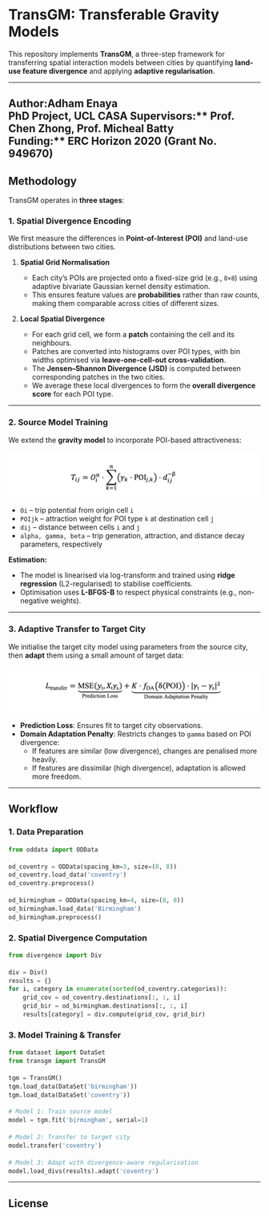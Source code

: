 # TransGM: Transferable Gravity Models

This repository implements **TransGM**, a three-step framework for transferring spatial interaction models between cities by quantifying **land-use feature divergence** and applying **adaptive regularisation**.

---
Author:Adham Enaya  
PhD Project, UCL CASA
Supervisors:** Prof. Chen Zhong, Prof. Micheal Batty  
Funding:** ERC Horizon 2020 (Grant No. 949670)  
---
## Methodology

TransGM operates in **three stages**:

### **1. Spatial Divergence Encoding**
We first measure the differences in **Point-of-Interest (POI)** and land-use distributions between two cities.

1. **Spatial Grid Normalisation**  
   - Each city’s POIs are projected onto a fixed-size grid (e.g., `8×8`) using adaptive bivariate Gaussian kernel density estimation.  
   - This ensures feature values are **probabilities** rather than raw counts, making them comparable across cities of different sizes.

2. **Local Spatial Divergence**  
   - For each grid cell, we form a **patch** containing the cell and its neighbours.  
   - Patches are converted into histograms over POI types, with bin widths optimised via **leave-one-cell-out cross-validation**.  
   - The **Jensen–Shannon Divergence (JSD)** is computed between corresponding patches in the two cities.
   - We average these local divergences to form the **overall divergence score** for each POI type.

---

### **2. Source Model Training**
We extend the **gravity model** to incorporate POI-based attractiveness:

<img alt="Gravity Model" src="https://raw.githubusercontent.com/adhamenaya/TransGM/refs/heads/master/transgm/res/fig1.png" width="800"/>

- `Oi` – trip potential from origin cell `i`
- `POIjk` – attraction weight for POI type `k` at destination cell `j`
- `dij` – distance between cells `i` and `j`
- `alpha, gamma, beta` – trip generation, attraction, and distance decay parameters, respectively


**Estimation:**
- The model is linearised via log-transform and trained using **ridge regression** (L2-regularised) to stabilise coefficients.
- Optimisation uses **L-BFGS-B** to respect physical constraints (e.g., non-negative weights).

---

### **3. Adaptive Transfer to Target City**
We initialise the target city model using parameters from the source city, then **adapt** them using a small amount of target data:

<img alt="Adaptive Transfer" src="https://raw.githubusercontent.com/adhamenaya/TransGM/refs/heads/master/transgm/res/fig2.png" width="800"/>

- **Prediction Loss**: Ensures fit to target city observations.  
- **Domain Adaptation Penalty**: Restricts changes to `gamma` based on POI divergence:
  - If features are similar (low divergence), changes are penalised more heavily.
  - If features are dissimilar (high divergence), adaptation is allowed more freedom.

---

## Workflow

### **1. Data Preparation**
```python
from oddata import ODData

od_coventry = ODData(spacing_km=3, size=(8, 8))
od_coventry.load_data('coventry')
od_coventry.preprocess()

od_birmingham = ODData(spacing_km=4, size=(8, 8))
od_birmingham.load_data('Birmingham')
od_birmingham.preprocess()
````

### **2. Spatial Divergence Computation**

```python
from divergence import Div

div = Div()
results = {}
for i, category in enumerate(sorted(od_coventry.categories)):
    grid_cov = od_coventry.destinations[:, :, i]
    grid_bir = od_birmingham.destinations[:, :, i]
    results[category] = div.compute(grid_cov, grid_bir)
```

### **3. Model Training & Transfer**

```python
from dataset import DataSet
from transgm import TransGM

tgm = TransGM()
tgm.load_data(DataSet('birmingham'))
tgm.load_data(DataSet('coventry'))

# Model 1: Train source model
model = tgm.fit('birmingham', serial=1)

# Model 2: Transfer to target city
model.transfer('coventry')

# Model 3: Adapt with divergence-aware regularisation
model.load_divs(results).adapt('coventry')
```

---

## License


